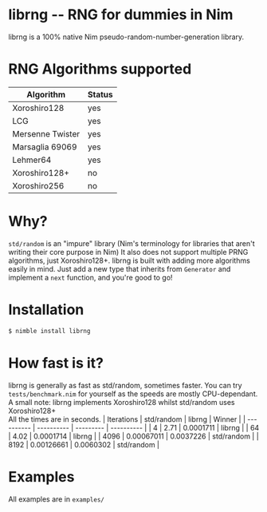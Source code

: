 # librng -- RNG for dummies in Nim
librng is a 100% native Nim pseudo-random-number-generation library.

# RNG Algorithms supported
| Algorithm        | Status |
| ---------        | ------ |
| Xoroshiro128     | yes    |
| LCG              | yes    |
| Mersenne Twister | yes    |
| Marsaglia 69069  | yes    |
| Lehmer64         | yes    |
| Xoroshiro128+    | no     |
| Xoroshiro256     | no     |

# Why?
`std/random` is an "impure" library (Nim's terminology for libraries that aren't writing their core purpose in Nim)
It also does not support multiple PRNG algorithms, just Xoroshiro128+.
librng is built with adding more algorithms easily in mind. Just add a new type that inherits from `Generator` and implement a `next` function, and you're good to go!

# Installation
```bash
$ nimble install librng
```

# How fast is it?
librng is generally as fast as std/random, sometimes faster. You can try `tests/benchmark.nim` for yourself as the speeds are mostly CPU-dependant.
A small note: librng implements Xoroshiro128 whilst std/random uses Xoroshiro128+ \
All the times are in seconds.
| Iterations | std/random | librng    | Winner     |
| ---------- | ---------- | --------- | ---------- |
| 4          | 2.71       | 0.0001711 | librng     |
| 64         | 4.02       | 0.0001714 | librng     |
| 4096       | 0.00067011 | 0.0037226 | std/random |
| 8192       | 0.00126661 | 0.0060302 | std/random |

# Examples
All examples are in `examples/`